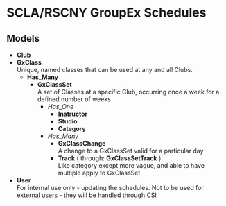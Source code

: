# SCLA/RSCNY GroupEx Schedules

## Models
- **Club**
- **GxClass**  
    Unique, named classes that can be used at any and all Clubs.  
    - **Has_Many**
      - **GxClassSet**  
          A set of Classes at a specific Club, occurring once a week for a defined number of weeks  
          - *Has_One*
              - **Instructor**
              - **Studio**
              - **Category**
          - *Has_Many*
              - **GxClassChange**  
                A change to a GxClassSet valid for a particular day
              - **Track** ( through: **GxClassSetTrack** )  
                Like category except more vague, and able to have multiple apply to GxClassSet
- **User**  
  For internal use only - updating the schedules. Not to be used for external users - they will be handled through CSI


